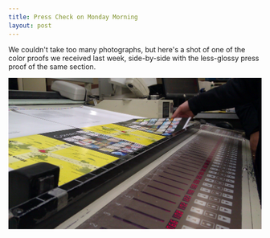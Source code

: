 ```yaml
---
title: Press Check on Monday Morning
layout: post
---
```


We couldn't take too many photographs, but here's a shot of one of the color proofs we received last week, side-by-side with the less-glossy press proof of the same section.

<img class="alignnone  wp-image-116" title="IMAG1005" src="/img/wp/2012/09/IMAG1005.jpg" alt="" width="600" />